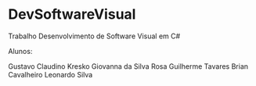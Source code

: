 # DevSoftwareVisual
Trabalho Desenvolvimento de Software Visual em C# 

Alunos:

Gustavo Claudino Kresko
Giovanna da Silva Rosa
Guilherme Tavares
Brian Cavalheiro
Leonardo Silva
